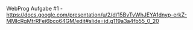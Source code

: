 WebProg Aufgabe #1 - https://docs.google.com/presentation/u/2/d/15BvTvWhJEYA1dnyp-erkZ-MMIcRgMtrRFei6bco64GM/edit#slide=id.g119a3a4fb55_0_20
